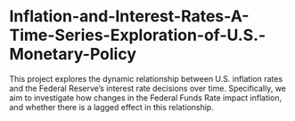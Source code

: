 # Inflation-and-Interest-Rates-A-Time-Series-Exploration-of-U.S.-Monetary-Policy
This project explores the dynamic relationship between U.S. inflation rates and the Federal Reserve’s interest rate decisions over time. Specifically, we aim to investigate how changes in the Federal Funds Rate impact inflation, and whether there is a lagged effect in this relationship.
